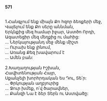 **571**

\
1.Հանգչում ենք միայն Քո հզոր ձեռքերի մեջ,\
Վայելում ենք Քո սերը աննման,\
Երկնքից մեզ համար իջար, Աստծո Որդի,\
Ազատեցիր մեզ մեղքից ու մահից:\
 ... Ներկայությանդ մեջ մենք միշտ\
 ... Ուրախ ենք լինում,\
 ... Առանց Քեզ խավարում է\
 ... Ամեն բան:\
\
2.Խաղաղության Իշխան,\
Հավիտենության Հայր,\
Սքանչելի խորհրդական ես Դու, Տե՛ր:\
 ... Փրկության աղբյուրից\
 ... Ջուր խմեք, ո՛վ ծարավներ,\
 ... Քանզի Նա է ձեր Տերն ու Աստվածը:
